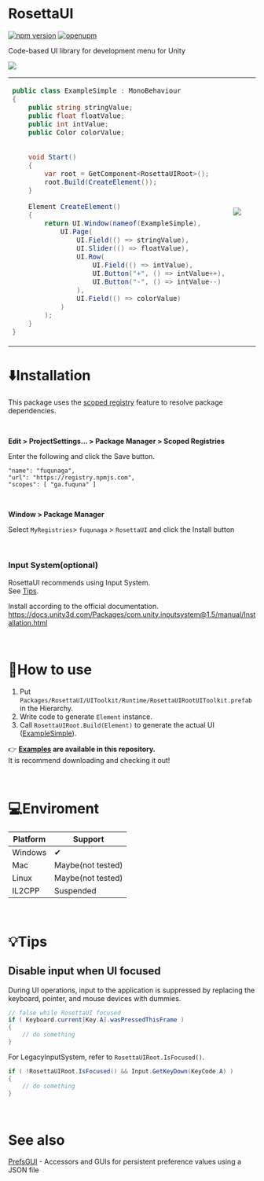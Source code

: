 # RosettaUI

[![npm version](https://badge.fury.io/js/ga.fuquna.rosettaui.svg)](https://badge.fury.io/js/ga.fuquna.rosettaui)
[![openupm](https://img.shields.io/npm/v/ga.fuquna.rosettaui?label=openupm&registry_uri=https://package.openupm.com)](https://openupm.com/packages/ga.fuquna.rosettaui/)

Code-based UI library for development menu for Unity

<img src="https://github.com/user-attachments/assets/4313a51f-e319-457b-a227-a0caf4d0f908" />



<table>
<tr>
<td>
    
```csharp
public class ExampleSimple : MonoBehaviour
{
    public string stringValue;
    public float floatValue;
    public int intValue;
    public Color colorValue;

    
    void Start()
    {
        var root = GetComponent<RosettaUIRoot>();
        root.Build(CreateElement());
    }

    Element CreateElement()
    {
        return UI.Window(nameof(ExampleSimple),
            UI.Page(
                UI.Field(() => stringValue),
                UI.Slider(() => floatValue),
                UI.Row(
                    UI.Field(() => intValue),
                    UI.Button("+", () => intValue++),
                    UI.Button("-", () => intValue--)
                ),
                UI.Field(() => colorValue)
            )
        );
    }
}
```
</td>
<td width=50%>
    
<img src="https://github.com/user-attachments/assets/16f31cf9-5608-4acc-8629-6c22bc8ef261" />

</td>
</tr>

</table>


# ⬇️Installation

This package uses the [scoped registry] feature to resolve package
dependencies. 

[scoped registry]: https://docs.unity3d.com/Manual/upm-scoped.html


<br>

**Edit > ProjectSettings... > Package Manager > Scoped Registries**

Enter the following and click the Save button.

```
"name": "fuqunaga",
"url": "https://registry.npmjs.com",
"scopes": [ "ga.fuquna" ]
```

<br>

**Window > Package Manager**

Select `MyRegistries`> `fuqunaga` > `RosettaUI` and click the Install button

<br>

### Input System(optional)

RosettaUI recommends using Input System.  
See [Tips](#disable-keyboard-input-when-typing-in-ui).

Install according to the official documentation.  
https://docs.unity3d.com/Packages/com.unity.inputsystem@1.5/manual/Installation.html


<br>

# 🚀How to use

1. Put `Packages/RosettaUI/UIToolkit/Runtime/RosettaUIRootUIToolkit.prefab` in the Hierarchy.
1. Write code to generate `Element` instance.
1. Call `RosettaUIRoot.Build(Element)` to generate the actual UI ([ExampleSimple]).


[ExampleSimple]: Assets/Example/ExampleSimple.cs

👉 <b>[Examples](Assets/Scenes) are available in this repository.</b>  
It is recommend downloading and checking it out!

<br>

# 💻Enviroment

| Platform | Support           |
| -------- | ----------------- |
| Windows  | ✔                 |
| Mac      | Maybe(not tested) |
| Linux    | Maybe(not tested) |
| IL2CPP   | Suspended         |

<br>

# 💡️Tips

## Disable input when UI focused

During UI operations, input to the application is suppressed by replacing the keyboard, pointer, and mouse devices with dummies.

```csharp
// false while RosettaUI focused
if ( Keyboard.current[Key.A].wasPressedThisFrame )
{
    // do something
}
```

For LegacyInputSystem, refer to `RosettaUIRoot.IsFocused()`.
```csharp
if ( !RosettaUIRoot.IsFocused() && Input.GetKeyDown(KeyCode.A) )
{
    // do something
}
```

<br>

# See also

[PrefsGUI](https://github.com/fuqunaga/PrefsGUI) - Accessors and GUIs for persistent preference values using a JSON file
